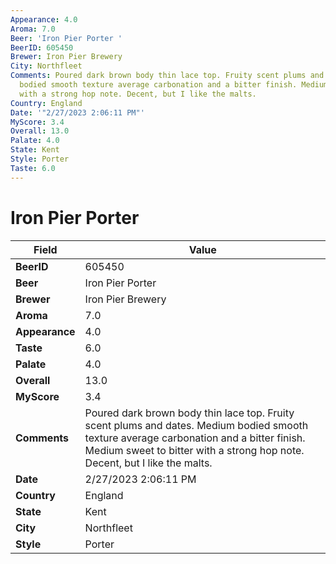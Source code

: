 ```yaml
---
Appearance: 4.0
Aroma: 7.0
Beer: 'Iron Pier Porter '
BeerID: 605450
Brewer: Iron Pier Brewery
City: Northfleet
Comments: Poured dark brown body thin lace top. Fruity scent plums and dates. Medium
  bodied smooth texture average carbonation and a bitter finish. Medium sweet to bitter
  with a strong hop note. Decent, but I like the malts.
Country: England
Date: '"2/27/2023 2:06:11 PM"'
MyScore: 3.4
Overall: 13.0
Palate: 4.0
State: Kent
Style: Porter
Taste: 6.0
---
```


# Iron Pier Porter 

| Field         | Value |
|---------------|-------|
| **BeerID** | 605450 |
| **Beer** | Iron Pier Porter  |
| **Brewer** | Iron Pier Brewery |
| **Aroma** | 7.0 |
| **Appearance** | 4.0 |
| **Taste** | 6.0 |
| **Palate** | 4.0 |
| **Overall** | 13.0 |
| **MyScore** | 3.4 |
| **Comments** | Poured dark brown body thin lace top. Fruity scent plums and dates. Medium bodied smooth texture average carbonation and a bitter finish. Medium sweet to bitter with a strong hop note. Decent, but I like the malts. |
| **Date** | 2/27/2023 2:06:11 PM |
| **Country** | England |
| **State** | Kent |
| **City** | Northfleet |
| **Style** | Porter |
